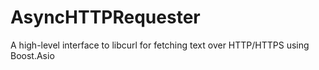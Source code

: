 AsyncHTTPRequester
==================

A high-level interface to libcurl for fetching text over HTTP/HTTPS using Boost.Asio
